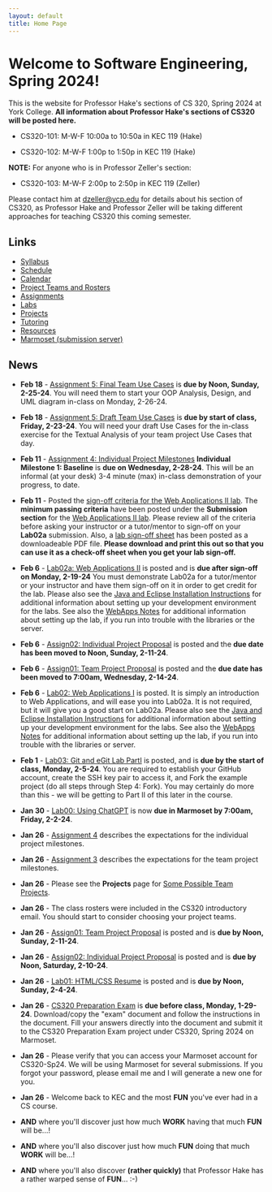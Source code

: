 ```yaml
---
layout: default
title: Home Page
---
```


# Welcome to Software Engineering, Spring 2024!

This is the website for Professor Hake's sections of CS 320, Spring 2024 at York College.  **All information about Professor Hake's sections of CS320 will be posted here.**

- CS320-101: M-W-F 10:00a to 10:50a in KEC 119 (Hake)
 
- CS320-102: M-W-F  1:00p to  1:50p in KEC 119 (Hake)

**NOTE:** For anyone who is in Professor Zeller's section:

- CS320-103: M-W-F  2:00p to  2:50p in KEC 119 (Zeller)

Please contact him at <dzeller@ycp.edu> for details about his section of CS320, as Professor Hake and Professor Zeller will be taking different approaches for teaching CS320 this coming semester.

<!-- Commenting out until it's needed next year

# WEBSITE UNDER CONSTRUCTION.

As such, some of the links below could return 404 Page Not Found Errors.  Professor Hake will be developing the course website over Semester Break.  If you would like to see what the organization and content of a previous CS320 class looked like (and what you are getting yourself into), go to [CS320-Spring2024](https://ycpcs.github.io/cs320-spring2024).  The Spring 2025 CS320 course will be somewhat different, but will contain all of the content, labs, assignments, projects, and expected outcomes from the Spring 2024 course.
-->

## Links

* [Syllabus](syllabus.html)
* [Schedule](schedule.html)
* [Calendar](CS320-Spring2024Calendar.pdf)
* [Project Teams and Rosters](teams-and-rosters/index.html)
* [Assignments](assign/index.html)
* [Labs](labs/index.html)
* [Projects](projects/index.html)
* [Tutoring](CS320-Sp24-TutoringSchedule.pdf)
* [Resources](resources/index.html)
* [Marmoset (submission server)](https://cs.ycp.edu/marmoset)

## News

<!-- Commenting out News until it's needed - and the dates will change, anyway

* **Apr 22** - [Team Project Final Presentation and Demonstration](assign/assign08.html) is schedule for each section's final exam period.  These will be 20-25 minute formal presentations.  See [Assignment 8](assign/assign08.html) for the details and guidelines.
	- **8:00 section (101) - 8:00a to 10:00a on Monday, 5-9-22**
	- **11:00 section (102) - 10:15a to 12:15p on Wednesday, 5-11-22**
	- **2:00 section (103) - 3:00p to 5:00p on Monday, 5-9-22**.

* **Apr 22** - [Assignment 10](assign/assign10.html) is an individual reflection on the team project.  [Assignment 11](assign/assign11.html) is a self/peer evaluation for the team project.  They are both INDIVIDUAL assignments and are are both **due by 7:00am, Sunday, 5-8-22 in PDF form in Marmoset**.

* **Apr 22** - [Assignment 8](assign/assign08.html) describes the final deliverables for the team project.  There are several - please read the assignment carefully.

* **Apr 13** - [Team Project Milestone 3: 75% Working System, w/SQL DB](assign/assign03.html) is **due Monday, 4-25-22**.  This will be a FORMAL 8-10 minute (max) team presentation/demonstration of your team's progress since milestone 2.  SQL database functionality **IS REQUIRED** for this milestone.  A large majority of your classes, methods, test cases, and web page navigation should be implemented by milestone 3, as well.

* **Apr 13** - [Assignment 9](assign/assign09.html) describes the deliverables for the individual project.  The due date for you individual project report has been moved to **Friday, 4-22-22, by 7:00am**.

* **Apr 13** - [Individual Project Milestone 3](assign/assign04.html) is due **Wednesday, 4-20-22**.  This will be your final informal (at your desk) 2-4 minute (max) in-class demonstration of your individual project.

* **Apr 3** - Posted an extensive example project on the [Resources page](./resources) that incorporates the Web Applications lab solution (Lab02) with the ORM Lab solution (Lab06).  It provides a web application front-end to the ORM queries, as well as demonstrates the use of login session information, and incorporation of a SQL database persistence layer with a many-to-many relationship. We will review this in more depth in class on **Wednesday, 4-6-22**.

* **Mar 30** - The **midterm exam** will be a take-at-home exam that I will hand out in class on **Wednesday, 4-6-22**.  You will turn it back in to me at the beginning of your class period on **Friday, 4-8-22**.  There is NO Programming portion, it is all written.  You will also need to create a UML diagram (either using a drawing package, or a NEATLY hand-drawn diagram).  The exam will be open notes and you can use any resource on the CS320 website, as well as your assignment and lab solutions.  The exam is 120 points, and was originally designed to be an in-class 50-minute exam, with a built-in curve of 20 points.  Since this is now a take home exam, there is no practice exam posted, nor will there be a review for the exam.  Taking the exam at home IS the review.   **YOU MUST DO YOUR OWN WORK - YOU ARE NOT ALLOWED TO CONSULT WITH ANYONE ELSE, OR USE ANY RESOURCES THAT ARE NOT LISTED ON THE RESOURCES PAGE OF THE CS320 WEBSITE.  I AM TRUSTING YOU TO WORK ON YOUR HONOR - PLEASE DO NOT BETRAY THAT TRUST.**

* **Mar 29** - A solution to [Lab05: JDBC](labs/lab05.html) will be posted to the [Resources page](./resources) on Wednesday morning (3-30-22), so that you can have a common code base to work from for [Lab06: ORM](labs/lab06.html).  No submissions for Lab05 will be accepted for credit after the Lab05 solution is posted.

* **Mar 23** - Please review the updated Course Calendar.  The Individual and Team Project Milestone 3 presentation dates have been pushed to later in the semester, and certain lectures have been moved around in their places.

* **Mar 22** - [Lab04: SQL, Queries, Joins](labs/lab04.html) is now **due for full credit credit by 7:00am, Thursday, 3-24-22**.  If you submit by the **original due date, 7:00am, Wednesday, 3-23-22, you will receive 110% credit (10% extra credit)**.  Make sure to use the template for your Lab04 submission. See the instructions on the Lab04 page.

* **Mar 18** - [Lab06: ORM](labs/lab06.html) is posted.  It is due **7:00am, Saturday, 4-2-22 for 10% extra credit** OR **by 7:00am, Sunday, 4-3-22 for full credit**.

* **Mar 14** - Mid-semester self/peer evaluations are **due by 7:00am, Tuesday, 3-29-22**.  See the instructions under [Assignment 11](assign/assign11.html).

* **Mar 14** - [Team Project Milestone 2: 50% Working System](assign/assign03.html) is **due Monday, 3-28-22**.  This will be a FORMAL 8-10 minute (max) in-class team presentation/demonstration of your team's progress since milestone 1.  SQL database functionality is **NOT** required for this milestone (but **IS** required for the third milestone.)

* **Mar 14** - [Lab05: JDBC](labs/lab05.html) is posted.  It is **due by 7:00am, Saturday, 3-26-22 for 10% extra credit** OR **by 7:00am, SUnday, 3-27-22 for full credit**.

* **Mar 14** - [Lab04: SQL, Queries, Joins](labs/lab04.html) is posted.  It is **due by 7:00am, Wednesday, 3-23-22 for 10% extra credit** OR **by 7:00am, Thursday, 3-24-22 for full credit**.  Make sure to use the template for your Lab04 submission. See the instructions on the Lab04 page.

* **Feb 26** - [Individual Project Milestone 2: 50% Working System](assign/assign04.html) is **due Monday, 3-18-24**.  This will be an informal (at your desk) 3-4 minute (max) in-class demonstration of your progress since Milestone 1.

* **Feb 26** - [Assignment 3: Team Project Milestones](assign/assign03.html) **Team Milestone 1: Minimal Working System** is **due on Wednesday, 3-13-24**.    This will be a FORMAL 10-12 minute (max) in-class team presentation/demonstration of your team's progress on your UI structure and navigation.  You should have the majority of your servlets and JSPs defined, and be able to navigate between most, if not all, of your pages.  Your HTML/CSS will still be in a rough state - don't worry about making it "pretty", focus on functionality over form.  There is **NO** expectation for having any of your SQL database implemented or working.

* **Feb 22** - I recommend using either of the following **free** tools for creating your UML diagrams for your group's UML model that will part of Assign06.  You may use other drawing tools, but whichever drawing tool you use, you **must be able to export PDF, PNG, or JPG versions of the UML diagram**, which you will then embed into your Assign06 submission:

	* [Figma](https://www.figma.com/)
	* [Draw.io online version](https://app.diagrams.net/)
	* [Draw.io Download](https://www.drawio.com/)

* **Feb 22** - [Assignment 6: Problem Domain Analysis](assign/assign06.html) is **due by Noon, Tuesday, 3-12-24.**  I STRONGLY recommend that you begin collaborating on this assignment remotely over Winter Break using Google Docs, and your shared Google Team Drive so that you have a preliminary design from which to develop your Team Project for yor upcoming Team Milestone 1 presentation and demo.  You also **MUST** create and embed a **PDF, PNG, or JPG** version of your UML document in your Google Doc submission. **Embed it in your Google doc - DO NOT LINK TO YOUR UML DIAGRAM.**

-->

* **Feb 18** - [Assignment 5: Final Team Use Cases](assign/assign05.html) is **due by Noon, Sunday, 2-25-24**.  You will need them to start your OOP Analysis, Design, and UML diagram in-class on Monday, 2-26-24.

* **Feb 18** - [Assignment 5: Draft Team Use Cases](assign/assign05.html) is **due by start of class, Friday, 2-23-24**.  You will need your draft Use Cases for the in-class exercise for the Textual Analysis of your team project Use Cases that day.

* **Feb 11** - [Assignment 4: Individual Project Milestones](assign/assign04.html) **Individual Milestone 1: Baseline** is **due on Wednesday, 2-28-24**.  This will be an informal (at your desk) 3-4 minute (max) in-class demonstration of your progress, to date.

* **Feb 11** - Posted the [sign-off criteria for the Web Applications II lab](labs/lab02a-signoff-criteria.html).  The **minimum passing criteria** have been posted under the **Submission section** for the [Web Applications II lab](labs/lab02a.html).  Please review all of the criteria before asking your instructor or a tutor/mentor to sign-off on your **Lab02a** submission.  Also, a [lab sign-off sheet](labs/CS320-Lab02a-WebApplicationsII-LabSignOff.pdf) has been posted as a downloadeable PDF file.  **Please download and print this out so that you can use it as a check-off sheet when you get your lab sign-off.**

* **Feb 6** - [Lab02a: Web Applications II](labs/lab02a.html) is posted and is **due after sign-off on Monday, 2-19-24**  You must demonstrate Lab02a for a tutor/mentor or your instructor and have them sign-off on it in order to get credit for the lab.  Please also see the [Java and Eclipse Installation Instructions](labs/Eclipse-Java-Installation.html) for additional information about setting up your development environment for the labs.  See also the [WebApps Notes](labs/lab02_notes.html) for additional information about setting up the lab, if you run into trouble with the libraries or the server.

* **Feb 6** - [Assign02: Individual Project Proposal](assign/assign02.html) is posted and the **due date has been moved to Noon, Sunday, 2-11-24**.

* **Feb 6** - [Assign01: Team Project Proposal](assign/assign01.html) is posted and the **due date has been moved to 7:00am, Wednesday, 2-14-24**.

* **Feb 6** - [Lab02: Web Applications I](labs/lab02.html) is posted.  It is simply an introduction to Web Applications, and will ease you into Lab02a.  It is not required, but it will give you a good start on Lab02a.  Please also see the [Java and Eclipse Installation Instructions](labs/Eclipse-Java-Installation.html) for additional information about setting up your development environment for the labs.  See also the [WebApps Notes](labs/lab02_notes.html) for additional information about setting up the lab, if you run into trouble with the libraries or server.

* **Feb 1** - [Lab03: Git and eGit Lab PartI](labs/lab03.html) is posted, and is **due by the start of class, Monday, 2-5-24**.  You are required to establish your GitHub account, create the SSH key pair to access it, and Fork the example project (do all steps through Step 4: Fork).  You may certainly do more than this - we will be getting to Part II of this later in the course. 

* **Jan 30** - [Lab00: Using ChatGPT](labs/lab00.html) is now **due in Marmoset by 7:00am, Friday, 2-2-24**.

* **Jan 26** - [Assignment 4](assign/assign04.html) describes the expectations for the individual project milestones. 
* **Jan 26** - [Assignment 3](assign/assign03.html) describes the expectations for the team project milestones.
* **Jan 26** - Please see the **Projects** page for [Some Possible Team Projects](projects/index.html).
* **Jan 26** - The class rosters were included in the CS320 introductory email.  You should start to consider choosing your project teams.
* **Jan 26** - [Assign01: Team Project Proposal](assign/assign01.html) is posted and is **due by Noon, Sunday, 2-11-24**. 
* **Jan 26** - [Assign02: Individual Project Proposal](assign/assign02.html) is posted and is **due by Noon, Saturday, 2-10-24**. 
* **Jan 26** - [Lab01: HTML/CSS Resume](labs/lab01.html) is posted and is **due by Noon, Sunday, 2-4-24**.


* **Jan 26** - [CS320 Preparation Exam](./CS320-Sp24-Prep-Exam.txt) is **due before class, Monday, 1-29-24**.  Download/copy the "exam" document and follow the instructions in the document.  Fill your answers directly into the document and submit it to the CS320 Preparation Exam project under CS320, Spring 2024 on Marmoset.

* **Jan 26** - Please verify that you can access your Marmoset account for CS320-Sp24.  We will be using Marmoset for several submissions.  If you forgot your password, please email me and I will generate a new one for you.

* **Jan 26** - Welcome back to KEC and the most **FUN** you've ever had in a CS course.

* **AND** where you'll discover just how much **WORK** having that much **FUN** will be...!

* **AND** where you'll also discover just how much **FUN** doing that much **WORK** will be...!

* **AND** where you'll also discover **(rather quickly)** that Professor Hake has a rather warped sense of **FUN**...  :-)